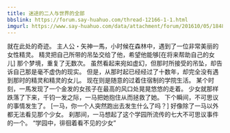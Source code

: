 ```yaml
---
title: 迷途的二人与世界的全部
bbslink: https://forum.say-huahuo.com/thread-12166-1-1.html
imgurl: https://www.say-huahuo.com/data/attachment/forum/201610/05/184818aikkyuw7ffo0pjqp.jpg
---
```


就在此处的奇迹。
主人公・矢神一馬，小时候在森林中，遇到了一位非常美丽的女性精灵。
精灵把自己所带的吊坠交给了他，希望他能够[在将来帮助自己的女儿]
那个梦境，重复了无数次。
虽然看起来宛如虚幻，但那时所接受的吊坠，却告诉自己那是毫不虚伪的现实。
但是，从那时起已经经过了十数年，却完全没有遇到那时的精灵和精灵的女儿。
现在则是随意的过着住宿制的学院生活。
某个时刻，一馬发现了一个金发的女孩子在最高的风口处晃晃悠悠的走着。
少女就那样跌落了下来，千钧一发之际，一马把她抱住从而拯救了她。
下个瞬间，不可思议的事情发生了。
[一马，你一个人突然跑出去发生什么了吗？]
好像除了一马以外都无法看见那个少女。
刹那间，一马想起了这个学园所流传的七大不可思议事件的一个。
“学园中，徘徊着看不见的少女”<!--more-->
